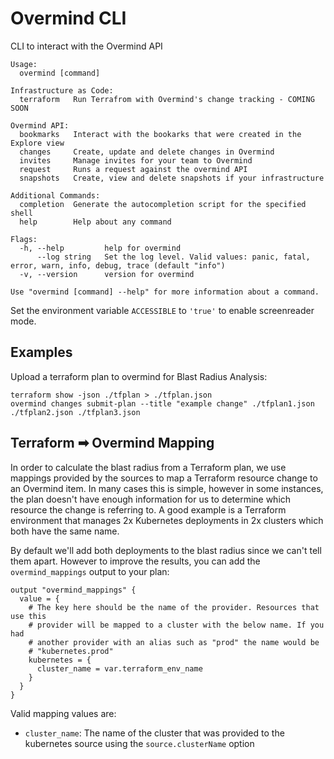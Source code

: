 # Overmind CLI

CLI to interact with the Overmind API

```
Usage:
  overmind [command]

Infrastructure as Code:
  terraform   Run Terrafrom with Overmind's change tracking - COMING SOON

Overmind API:
  bookmarks   Interact with the bookarks that were created in the Explore view
  changes     Create, update and delete changes in Overmind
  invites     Manage invites for your team to Overmind
  request     Runs a request against the overmind API
  snapshots   Create, view and delete snapshots if your infrastructure

Additional Commands:
  completion  Generate the autocompletion script for the specified shell
  help        Help about any command

Flags:
  -h, --help         help for overmind
      --log string   Set the log level. Valid values: panic, fatal, error, warn, info, debug, trace (default "info")
  -v, --version      version for overmind

Use "overmind [command] --help" for more information about a command.
```

Set the environment variable `ACCESSIBLE` to `'true'` to enable screenreader mode.

## Examples

Upload a terraform plan to overmind for Blast Radius Analysis:

```
terraform show -json ./tfplan > ./tfplan.json
overmind changes submit-plan --title "example change" ./tfplan1.json ./tfplan2.json ./tfplan3.json
```

## Terraform ➡ Overmind Mapping

In order to calculate the blast radius from a Terraform plan, we use mappings provided by the sources to map a Terraform resource change to an Overmind item. In many cases this is simple, however in some instances, the plan doesn't have enough information for us to determine which resource the change is referring to. A good example is a Terraform environment that manages 2x Kubernetes deployments in 2x clusters which both have the same name.

By default we'll add both deployments to the blast radius since we can't tell them apart. However to improve the results, you can add the `overmind_mappings` output to your plan:

```hcl
output "overmind_mappings" {
  value = {
    # The key here should be the name of the provider. Resources that use this
    # provider will be mapped to a cluster with the below name. If you had
    # another provider with an alias such as "prod" the name would be
    # "kubernetes.prod"
    kubernetes = {
      cluster_name = var.terraform_env_name
    }
  }
}
```

Valid mapping values are:

* `cluster_name`: The name of the cluster that was provided to the kubernetes source using the `source.clusterName` option
